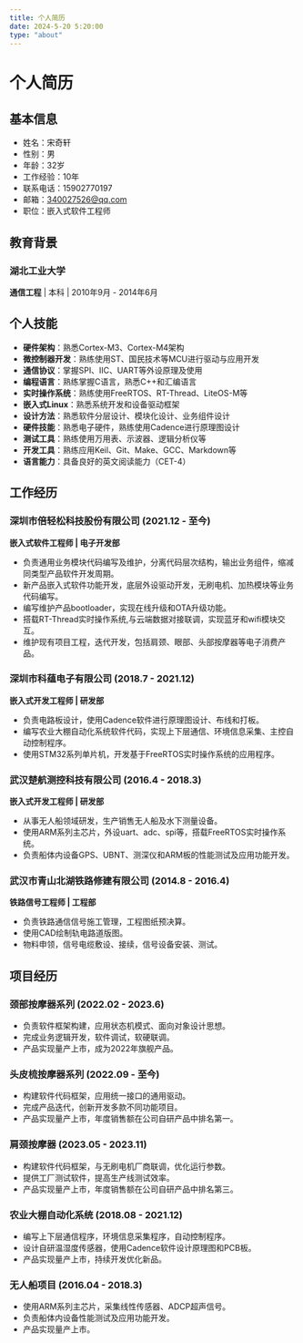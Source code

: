 ```yaml
---
title: 个人简历
date: 2024-5-20 5:20:00
type: "about" 
---
```



# 个人简历

## 基本信息
- 姓名：宋奇轩
- 性别：男
- 年龄：32岁
- 工作经验：10年
- 联系电话：15902770197
- 邮箱：340027526@qq.com
- 职位：嵌入式软件工程师

## 教育背景
### 湖北工业大学
**通信工程** | 本科 | 2010年9月 - 2014年6月

## 个人技能
- **硬件架构**：熟悉Cortex-M3、Cortex-M4架构
- **微控制器开发**：熟练使用ST、国民技术等MCU进行驱动与应用开发
- **通信协议**：掌握SPI、IIC、UART等外设原理及使用
- **编程语言**：熟练掌握C语言，熟悉C++和汇编语言
- **实时操作系统**：熟练使用FreeRTOS、RT-Thread、LiteOS-M等
- **嵌入式Linux**：熟悉系统开发和设备驱动框架
- **设计方法**：熟悉软件分层设计、模块化设计、业务组件设计
- **硬件技能**：熟悉电子硬件，熟练使用Cadence进行原理图设计
- **测试工具**：熟练使用万用表、示波器、逻辑分析仪等
- **开发工具**：熟练应用Keil、Git、Make、GCC、Markdown等
- **语言能力**：具备良好的英文阅读能力（CET-4）

## 工作经历
### 深圳市倍轻松科技股份有限公司 (2021.12 - 至今)
**嵌入式软件工程师 | 电子开发部**
- 负责通用业务模块代码编写及维护，分离代码层次结构，输出业务组件，缩减同类型产品软件开发周期。
- 新产品嵌入式软件功能开发，底层外设驱动开发，无刷电机、加热模块等业务代码编写。
- 编写维护产品bootloader，实现在线升级和OTA升级功能。
- 搭载RT-Thread实时操作系统,与云端数据对接联调，实现蓝牙和wifi模块交互。
- 维护现有项目工程，迭代开发，包括肩颈、眼部、头部按摩器等电子消费产品。

### 深圳市科蕴电子有限公司 (2018.7 - 2021.12)
**嵌入式开发工程师 | 研发部**
- 负责电路板设计，使用Cadence软件进行原理图设计、布线和打板。
- 编写农业大棚自动化系统软件代码，实现上下层通信、环境信息采集、主控自动控制程序。
- 使用STM32系列单片机，开发基于FreeRTOS实时操作系统的应用程序。

### 武汉楚航测控科技有限公司 (2016.4 - 2018.3)
**嵌入式开发工程师 | 研发部**
- 从事无人船领域研发，生产销售无人船及水下测量设备。
- 使用ARM系列主芯片，外设uart、adc、spi等，搭载FreeRTOS实时操作系统。
- 负责船体内设备GPS、UBNT、测深仪和ARM板的性能测试及应用功能开发。

### 武汉市青山北湖铁路修建有限公司 (2014.8 - 2016.4)
**铁路信号工程师 | 工程部**
- 负责铁路通信信号施工管理，工程图纸预决算。
- 使用CAD绘制轨电路道版图。
- 物料申领，信号电缆敷设、接续，信号设备安装、测试。

## 项目经历
### 颈部按摩器系列 (2022.02 - 2023.6)
- 负责软件框架构建，应用状态机模式、面向对象设计思想。
- 完成业务逻辑开发，软件调试，软硬联调。
- 产品实现量产上市，成为2022年旗舰产品。

### 头皮梳按摩器系列 (2022.09 - 至今)
- 构建软件代码框架，应用统一接口的通用驱动。
- 完成产品迭代，创新开发多款不同功能项目。
- 产品实现量产上市，年度销售额在公司自研产品中排名第一。

### 肩颈按摩器 (2023.05 - 2023.11)
- 构建软件代码框架，与无刷电机厂商联调，优化运行参数。
- 提供工厂测试软件，提高生产线测试效率。
- 产品实现量产上市，年度销售额在公司自研产品中排名第三。

### 农业大棚自动化系统 (2018.08 - 2021.12)
- 编写上下层通信程序，环境信息采集程序，自动控制程序。
- 设计自研温湿度传感器，使用Cadence软件设计原理图和PCB板。
- 产品实现量产上市，持续开发优化新品。

### 无人船项目 (2016.04 - 2018.3)
- 使用ARM系列主芯片，采集线性传感器、ADCP超声信号。
- 负责船体内设备性能测试及应用功能开发。
- 产品实现量产上市。